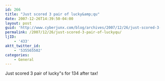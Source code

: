 ```yaml
---
id: 266
title: "Just scored 3 pair of lucky&amp;qu"
date: 2007-12-26T14:39:50-04:00
layout: post
guid: 'http://www.cyberjunx.com/blog/archives/2007/12/26/just-scored-3-pair-of-luckyqu/'
permalink: /2007/12/26/just-scored-3-pair-of-luckyqu/
ljID:
    - '433'
aktt_twitter_id:
    - '535565502'
categories:
    - General
---
```


Just scored 3 pair of lucky"s for 134 after tax!